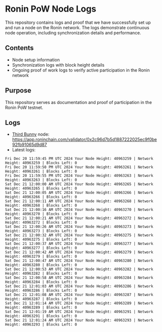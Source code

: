 # Ronin PoW Node Logs

This repository contains logs and proof that we have successfully set up and run a node on the Ronin network. The logs demonstrate continuous node operation, including synchronization details and performance.

## Contents

- Node setup information
- Synchronization logs with block height details
- Ongoing proof of work logs to verify active participation in the Ronin network

## Purpose

This repository serves as documentation and proof of participation in the Ronin PoW testnet.

## Logs

- [Third Bunny](https://thirdbunny.xyz/) node: https://app.roninchain.com/validator/0x2c96d7b5d1887222025ec9f0be92fb91065d9d87
- Latest logs:
```
Fri Dec 20 11:59:45 PM UTC 2024 Your Node Height: 40963259 | Network Height: 40963259 | Blocks Left: 0
Fri Dec 20 11:59:50 PM UTC 2024 Your Node Height: 40963261 | Network Height: 40963261 | Blocks Left: 0
Fri Dec 20 11:59:55 PM UTC 2024 Your Node Height: 40963263 | Network Height: 40963263 | Blocks Left: 0
Sat Dec 21 12:00:00 AM UTC 2024 Your Node Height: 40963265 | Network Height: 40963265 | Blocks Left: 0
Sat Dec 21 12:00:05 AM UTC 2024 Your Node Height: 40963266 | Network Height: 40963266 | Blocks Left: 0
Sat Dec 21 12:00:11 AM UTC 2024 Your Node Height: 40963268 | Network Height: 40963268 | Blocks Left: 0
Sat Dec 21 12:00:16 AM UTC 2024 Your Node Height: 40963270 | Network Height: 40963270 | Blocks Left: 0
Sat Dec 21 12:00:21 AM UTC 2024 Your Node Height: 40963272 | Network Height: 40963272 | Blocks Left: 0
Sat Dec 21 12:00:26 AM UTC 2024 Your Node Height: 40963273 | Network Height: 40963273 | Blocks Left: 0
Sat Dec 21 12:00:32 AM UTC 2024 Your Node Height: 40963275 | Network Height: 40963275 | Blocks Left: 0
Sat Dec 21 12:00:37 AM UTC 2024 Your Node Height: 40963277 | Network Height: 40963277 | Blocks Left: 0
Sat Dec 21 12:00:42 AM UTC 2024 Your Node Height: 40963279 | Network Height: 40963279 | Blocks Left: 0
Sat Dec 21 12:00:47 AM UTC 2024 Your Node Height: 40963280 | Network Height: 40963280 | Blocks Left: 0
Sat Dec 21 12:00:53 AM UTC 2024 Your Node Height: 40963282 | Network Height: 40963282 | Blocks Left: 0
Sat Dec 21 12:00:58 AM UTC 2024 Your Node Height: 40963284 | Network Height: 40963284 | Blocks Left: 0
Sat Dec 21 12:01:03 AM UTC 2024 Your Node Height: 40963286 | Network Height: 40963286 | Blocks Left: 0
Sat Dec 21 12:01:08 AM UTC 2024 Your Node Height: 40963287 | Network Height: 40963287 | Blocks Left: 0
Sat Dec 21 12:01:14 AM UTC 2024 Your Node Height: 40963289 | Network Height: 40963289 | Blocks Left: 0
Sat Dec 21 12:01:19 AM UTC 2024 Your Node Height: 40963291 | Network Height: 40963291 | Blocks Left: 0
Sat Dec 21 12:01:24 AM UTC 2024 Your Node Height: 40963293 | Network Height: 40963293 | Blocks Left: 0
```
